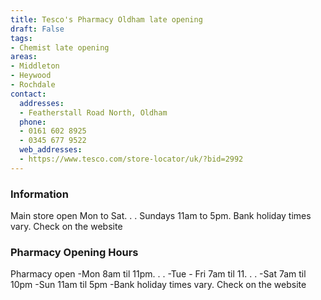 ```yaml
---
title: Tesco's Pharmacy Oldham late opening
draft: False
tags:
- Chemist late opening
areas:
- Middleton
- Heywood
- Rochdale
contact:
  addresses:
  - Featherstall Road North, Oldham
  phone:
  - 0161 602 8925
  - 0345 677 9522
  web_addresses:
  - https://www.tesco.com/store-locator/uk/?bid=2992
---
```


### Information
Main store open 
Mon to Sat. . .
Sundays 11am to 5pm.
Bank holiday times vary. Check on the website

### Pharmacy Opening Hours
Pharmacy open
-Mon 8am til 11pm. . .
-Tue - Fri 7am til 11. . .
-Sat 7am til 10pm
-Sun 11am til 5pm
-Bank holiday times vary. Check on the website